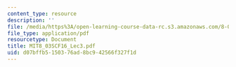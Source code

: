 ```yaml
---
content_type: resource
description: ''
file: /media/https%3A/open-learning-course-data-rc.s3.amazonaws.com/8-03sc-physics-iii-vibrations-and-waves-fall-2016/d07bffb5150376ad8bc942566f327f1d_MIT8_03SCF16_Lec3.pdf
file_type: application/pdf
resourcetype: Document
title: MIT8_03SCF16_Lec3.pdf
uid: d07bffb5-1503-76ad-8bc9-42566f327f1d
---
```

